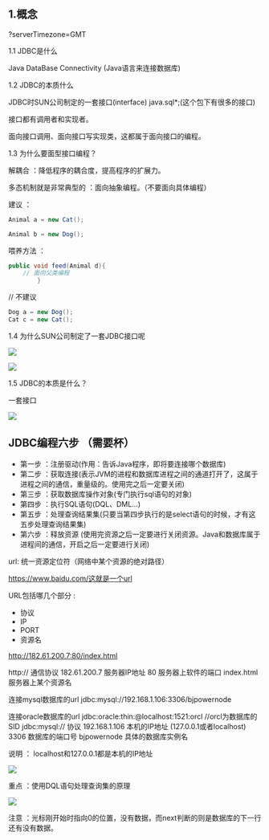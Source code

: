 ## 1.概念

?serverTimezone=GMT

1.1 JDBC是什么

Java DataBase Connectivity (Java语言来连接数据库)

1.2 JDBC的本质什么

JDBC时SUN公司制定的一套接口(interface) java.sql*;(这个包下有很多的接口)

接口都有调用者和实现者。

面向接口调用、面向接口写实现类，这都属于面向接口的编程。

1.3 为什么要面型接口编程？

解耦合 ：降低程序的耦合度，提高程序的扩展力。

多态机制就是非常典型的 ：面向抽象编程。（不要面向具体编程）

建议 ：
````java
Animal a = new Cat();

Animal b = new Dog();
````

喂养方法 ：
```java
public void feed(Animal d){
    // 面向父类编程
        }
```

// 不建议
```java
Dog a = new Dog();
Cat c = new Cat();
```

1.4 为什么SUN公司制定了一套JDBC接口呢

![](https://gitee.com/YunboCheng/imageBad/raw/master/image/20210611153414.png)

![](https://gitee.com/YunboCheng/imageBad/raw/master/image/20210611154044.png)

1.5 JDBC的本质是什么？

一套接口

![](https://gitee.com/YunboCheng/imageBad/raw/master/image/20210611163553.png)

## JDBC编程六步 （需要杯）

- 第一步 ：注册驱动(作用：告诉Java程序，即将要连接哪个数据库)
- 第二步 ：获取连接(表示JVM的进程和数据库进程之间的通道打开了，这属于进程之间的通信，重量级的。使用完之后一定要关闭)
- 第三步 ：获取数据库操作对象(专门执行sql语句的对象)
- 第四步 ：执行SQL语句(DQL、DML...)
- 第五步 ：处理查询结果集(只要当第四步执行的是select语句的时候，才有这五步处理查询结果集)
- 第六步 ：释放资源 (使用完资源之后一定要进行关闭资源。Java和数据库属于进程间的通信，开启之后一定要进行关闭)

url: 统一资源定位符（网络中某个资源的绝对路径）

https://www.baidu.com/这就是一个url

URL包括哪几个部分 :

- 协议
- IP
- PORT
- 资源名

http://182.61.200.7:80/index.html

http:// 通信协议
182.61.200.7  服务器IP地址
80  服务器上软件的端口
index.html 服务器上某个资源名

连接mysql数据库的url
jdbc:mysql://192.168.1.106:3306/bjpowernode

连接oracle数据库的url
jdbc:oracle:thin:@localhost:1521:orcl //orcl为数据库的SID
jdbc:mysql://  协议
192.168.1.106 本机的IP地址 (127.0.0.1或者localhost)
3306  数据库的端口号
bjpowernode  具体的数据库实例名

说明 ： localhost和127.0.0.1都是本机的IP地址

![](https://gitee.com/YunboCheng/imageBad/raw/master/image/20210611185458.png)

重点 ：使用DQL语句处理查询集的原理

![](https://gitee.com/YunboCheng/imageBad/raw/master/image/20210613113257.png)

注意 ：光标刚开始时指向0的位置，没有数据，而next判断的则是数据库的下一行还有没有数据。
